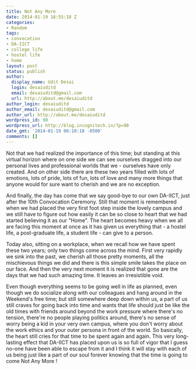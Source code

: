 ```yaml
---
title: Not Any More
date: 2014-01-19 16:55:18 Z
categories:
- Random
tags:
- convocation
- DA-IICT
- college life
- hostel life
- home
layout: post
status: publish
author:
  display_name: Udit Desai
  login: desaiuditd
  email: desaiuditd@gmail.com
  url: http://about.me/desaiuditd
author_login: desaiuditd
author_email: desaiuditd@gmail.com
author_url: http://about.me/desaiuditd
wordpress_id: 90
wordpress_url: http://blog.incognitech.in/?p=90
date_gmt: '2014-01-19 06:10:18 -0500'
comments: []
---
```


Not that we had realized the importance of this time; but standing at this virtual horizon where on one side we can see ourselves dragged into our personal lives and professional worlds that we - ourselves have only created. And on other side there are these two years filled with lots of emotions, lots of pride, lots of fun, lots of love and many more things that anyone would for sure want to cherish and we are no exception.

And finally, the day has come that we say good-bye to our own DA-IICT, just after the 10th Convocation Ceremony. Still that moment is remembered when we had placed the very first foot step inside the lovely campus and we still have to figure out how easily it can be so close to heart that we had started believing it as our "Home". The heart becomes heavy when we all are facing this moment at once as it has given us everything that - a hostel life, a post-graduate life, a student life - can give to a person.

Today also, sitting on a workplace, when we recall how we have spent these two years; only two things come across the mind. First very rapidly we sink into the past, we cherish all those pretty moments, all the mischievous things we did and there is this simple smile takes the place on our face. And then the very next moment it is realized that gone are the days that we had such amazing time. It leaves an irresistible void.

Even though everything seems to be going well in life as planned, even though we do socialize along with our colleagues and hang around in the Weekend's free time; but still somewhere deep down within us, a part of us still craves for going back into time and wants that life should just be like the old times with friends around beyond the work pressure where there's no tension, there're no people playing politics around, there's no sense of worry being a kid in your very own campus, where you don't worry about the work ethics and your outer persona in front of the world. So basically, the heart still cries for that time to be spent again and again. This very long-lasting effect that DA-IICT has placed upon us is so full of vigor that I guess no-one have been able to escape from it and I think it will stay with each of us being just like a part of our soul forever knowing that the time is going to come Not Any More !
